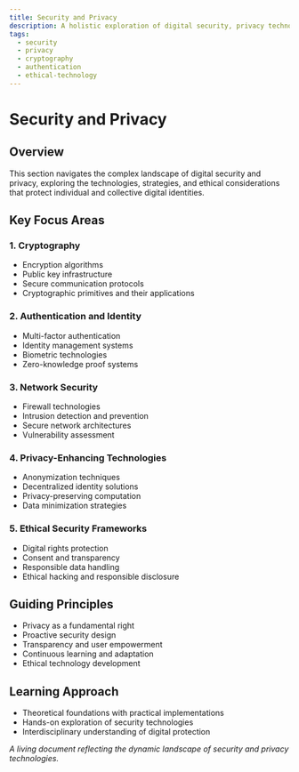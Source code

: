 ```yaml
---
title: Security and Privacy
description: A holistic exploration of digital security, privacy technologies, and ethical information protection
tags:
  - security
  - privacy
  - cryptography
  - authentication
  - ethical-technology
---
```


# Security and Privacy

## Overview

This section navigates the complex landscape of digital security and privacy, exploring the technologies, strategies, and ethical considerations that protect individual and collective digital identities.

## Key Focus Areas

### 1. Cryptography
- Encryption algorithms
- Public key infrastructure
- Secure communication protocols
- Cryptographic primitives and their applications

### 2. Authentication and Identity
- Multi-factor authentication
- Identity management systems
- Biometric technologies
- Zero-knowledge proof systems

### 3. Network Security
- Firewall technologies
- Intrusion detection and prevention
- Secure network architectures
- Vulnerability assessment

### 4. Privacy-Enhancing Technologies
- Anonymization techniques
- Decentralized identity solutions
- Privacy-preserving computation
- Data minimization strategies

### 5. Ethical Security Frameworks
- Digital rights protection
- Consent and transparency
- Responsible data handling
- Ethical hacking and responsible disclosure

## Guiding Principles
- Privacy as a fundamental right
- Proactive security design
- Transparency and user empowerment
- Continuous learning and adaptation
- Ethical technology development

## Learning Approach
- Theoretical foundations with practical implementations
- Hands-on exploration of security technologies
- Interdisciplinary understanding of digital protection

*A living document reflecting the dynamic landscape of security and privacy technologies.*
